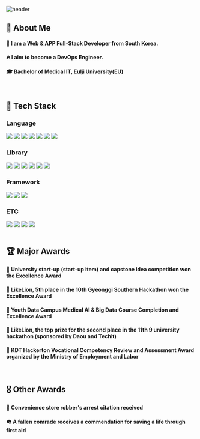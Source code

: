 <div>

  <!--Header-->
  ![header](https://capsule-render.vercel.app/api?type=waving&color=gradient&height=300&section=header&text=Welcome%20to%20JayParc%20World)

</div>

<div>
  <!--Body-->
  
  ## 👀 About Me
  #### :raising_hand: I am a Web & APP Full-Stack Developer from South Korea.<br/>
  #### :fire: I aim to become a DevOps Engineer.<br/>
  #### :mortar_board: Bachelor of Medical IT, Eulji University(EU)
  <br/>
  
  ## 🧱 Tech Stack
  ### Language
  <!--Python-->
  <img src="https://img.shields.io/badge/Python-3776AB?style=flat-square&logo=Python&logoColor=white"/>
  <!--HTML5-->
  <img src="https://img.shields.io/badge/HTML5-E34F26?style=flat-square&logo=HTML5&logoColor=white"/>
  <!--CSS-->
  <img src="https://img.shields.io/badge/CSS3-1572B6?style=flat-square&logo=CSS3&logoColor=white"/>
  <!--JavaScript-->
  <img src="https://img.shields.io/badge/JavaScript-F7DF1E?style=flat-square&logo=JavaScript&logoColor=white"/>
  <!--Kotlin-->
  <img src="https://img.shields.io/badge/Kotlin-7F52FF?style=flat-square&logo=Kotlin&logoColor=white"/>
  <!--MySQL-->
  <img src="https://img.shields.io/badge/MySQL-4479A1?style=flat-square&logo=MySQL&logoColor=white"/>
  <!--R-->
  <img src="https://img.shields.io/badge/R-276DC3?style=flat-square&logo=R&logoColor=white"/>
  
  <br/>
  
  ### Library
  <!--BeautifulSoup-->
  <img src="https://img.shields.io/badge/BeautifulSoup4-FFD700?style=flat-square&logo=BeautifulSoup4&logoColor=white"/>
  <!--Selenium-->
  <img src="https://img.shields.io/badge/Selenium-43B02A?style=flat-square&logo=Selenium&logoColor=white"/>
  <!--Pandas-->
  <img src="https://img.shields.io/badge/Pandas-150458?style=flat-square&logo=Pandas&logoColor=white"/>
  <!--NumPy-->
  <img src="https://img.shields.io/badge/Numpy-013243?style=flat-square&logo=NumPy&logoColor=white"/>
  <!--TensorFlow-->
  <img src="https://img.shields.io/badge/TensorFlow-FF6F00?style=flat-square&logo=TensorFlow&logoColor=white"/>
  <!--OpenAI-->
  <img src="https://img.shields.io/badge/OpenAI-412991?style=flat-square&logo=OpenAI&logoColor=white"/>

  <br/>
  
  ### Framework
  <!--Flask-->
  <img src="https://img.shields.io/badge/Flask-000000?style=flat-square&logo=Flask&logoColor=white"/>
  <!--Django-->
  <img src="https://img.shields.io/badge/Django-092E20?style=flat-square&logo=Django&logoColor=white"/>
  <!--React-->
  <img src="https://img.shields.io/badge/React-61DAFB?style=flat-square&logo=React&logoColor=white&Color=white"/>
  <br/>
  
  ### ETC
  <!--Amazon AWS-->
  <img src="https://img.shields.io/badge/Amazon AWS-232F3E?style=flat-square&logo=Amazon AWS&logoColor=white"/>
  <!--Slack-->
  <img src="https://img.shields.io/badge/Slack-4A154B?style=flat-square&logo=Slack&logoColor=white"/>
  <!--GitHub Actions-->
  <img src="https://img.shields.io/badge/GitHub_Action-2088FF?style=flat-square&logo=GitHubActions&logoColor=white"/>
  <!--VMware-->
  <img src="https://img.shields.io/badge/VMware-607078?style=flat-square&logo=VMware&logoColor=white"/>
  <br/>
  <br/>
  
  ## 🏆 Major Awards
  #### 🥈 University start-up (start-up item) and capstone idea competition won the Excellence Award
  #### 🥈 LikeLion, 5th place in the 10th Gyeonggi Southern Hackathon won the Excellence Award
  #### 🥈 Youth Data Campus Medical AI & Big Data Course Completion and Excellence Award
  #### 🥇 LikeLion, the top prize for the second place in the 11th 9 university hackathon (sponsored by Daou and Techit)
  #### 🥉 KDT Hackerton Vocational Competency Review and Assessment Award organized by the Ministry of Employment and Labor
  <br/>
  
  ## 🎖️ Other Awards
  #### 👮 Convenience store robber's arrest citation received
  #### 🪖 A fallen comrade receives a commendation for saving a life through first aid
  <!--
  ## 🤔 Github Stats
  [![JayParc's GitHub stats](https://github-readme-stats.vercel.app/api?username=JayParc)](https://github.com/JayParc/github-readme-stats)
  <br/>
  [![Top Langs](https://github-readme-stats.vercel.app/api/top-langs/?username=JayParc)](https://github.com/JayParc/github-readme-stats)
  -->
</div>

<!--
**JayParc/JayParc** is a ✨ _special_ ✨ repository because its `README.md` (this file) appears on your GitHub profile.

Here are some ideas to get you started:
- Hi there 👋
- 🔭 I’m currently working on ...
- 🌱 I’m currently learning ...
- 👯 I’m looking to collaborate on ...
- 🤔 I’m looking for help with ...
- 💬 Ask me about ...
- 📫 How to reach me: ...
- 😄 Pronouns: ...
- ⚡ Fun fact: ...
-->
